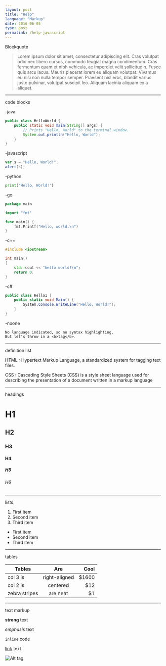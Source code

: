 ```yaml
---
layout: post
title: "Help"
language: "Markup"
date: 2016-06-05
type: post
permalink: /help-javascript
---
```


Blockquote

> Lorem ipsum dolor sit amet, consectetur adipiscing elit. Cras volutpat odio nec libero cursus, commodo feugiat magna condimentum. Cras fermentum quam et nibh vehicula, ac imperdiet velit sollicitudin. Fusce quis arcu lacus. Mauris placerat lorem eu aliquam volutpat. Vivamus eu nisi non nulla tempor semper. Praesent nisl eros, blandit varius justo pulvinar, volutpat suscipit leo. Aliquam lacinia aliquam ex a aliquet.

---
code blocks

-java

~~~java
public class HelloWorld {
    public static void main(String[] args) {
        // Prints "Hello, World" to the terminal window.
        System.out.println("Hello, World");
    }
}
~~~

-javascript

~~~javascript
var s = "Hello, World!";
alert(s);
~~~

-python

~~~python
print("Hello, World!")
~~~

-go

~~~go
package main

import "fmt"

func main() {
	fmt.Printf("Hello, world.\n")
}
~~~

-c++

~~~c++
#include <iostream>

int main()
{
	std::cout << "hello world!\n";
	return 0;
}
~~~

-c#

~~~c#
public class Hello1 {
	public static void Main() {
		System.Console.WriteLine("Hello, World!");
	}
}
~~~

-noone

~~~
No language indicated, so no syntax highlighting. 
But let's throw in a <b>tag</b>.
~~~


---
definition list

HTML
: Hypertext Markup Language, a standardized system for tagging text files.

CSS
: Cascading Style Sheets (CSS) is a style sheet language used for describing the presentation of a document written in a markup language

---
headings

# H1

## H2

### H3

#### H4

##### H5

###### H6

---
lists

1. First item
2. Second item
3. Third item

* First item
* Second item
* Third item

---
tables

| Tables        | Are           | Cool  |
| ------------- |:-------------:| -----:|
| col 3 is      | right-aligned | $1600 |
| col 2 is      | centered      |   $12 |
| zebra stripes | are neat      |    $1 |

---
text markup

**strong** text

_emphasis_ text

`inline` code

[link](http://jekyllrb.com) text

![Alt tag](/path/to/image.jpg)

